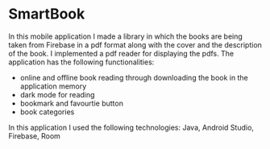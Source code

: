 # SmartBook

In this mobile application I made a library in which the books are being taken from Firebase in a pdf format along with the cover and the description of the book.
I implemented a pdf reader for displaying the pdfs.
The application has the following functionalities: 
- online and offline book reading through downloading the book in the application memory
- dark mode for reading
- bookmark and favourtie button
- book categories

In this application I used the following technologies:
Java, Android Studio, Firebase, Room

